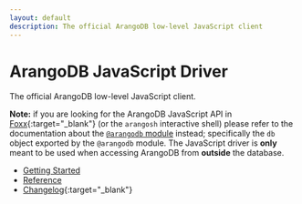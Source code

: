 ```yaml
---
layout: default
description: The official ArangoDB low-level JavaScript client
---
```


# ArangoDB JavaScript Driver

The official ArangoDB low-level JavaScript client.

**Note:** if you are looking for the ArangoDB JavaScript API in
[Foxx](https://foxx.arangodb.com){:target="_blank"} (or the `arangosh` interactive shell) please
refer to the documentation about the
[`@arangodb` module](../manual/foxx-reference-modules.html#the-arangodb-module)
instead; specifically the `db` object exported by the `@arangodb` module. The
JavaScript driver is **only** meant to be used when accessing ArangoDB from
**outside** the database.

- [Getting Started](js-gettingstarted.html)
- [Reference](js-reference.html)
- [Changelog](https://github.com/arangodb/arangojs/blob/master/CHANGELOG.md#readme){:target="_blank"}
